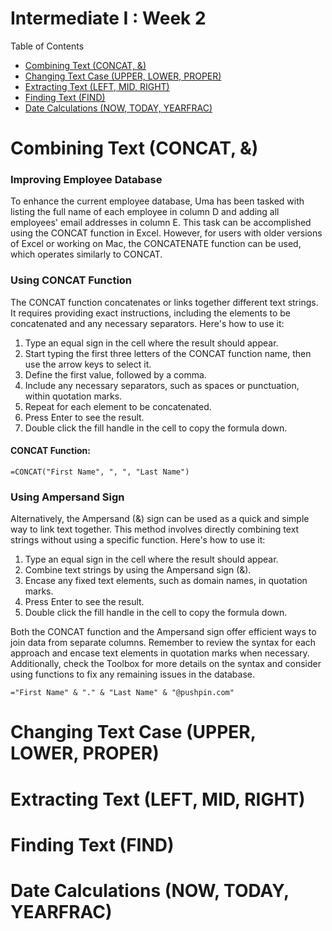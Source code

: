 # Intermediate I : Week 2

Table of Contents
- [Combining Text (CONCAT, &)](#Combining-Text-(CONCAT,&))
- [Changing Text Case (UPPER, LOWER, PROPER)](#Changing-Text-Case-(UPPER,LOWER,PROPER))
- [Extracting Text (LEFT, MID, RIGHT)](#Extracting-Text-(LEFT,MID,RIGHT))
- [Finding Text (FIND)](#Finding-Text-(FIND))
- [Date Calculations (NOW, TODAY, YEARFRAC)](#Date-Calculations-(NOW,TODAY,YEARFRAC))

# Combining Text (CONCAT, &)

### Improving Employee Database

To enhance the current employee database, Uma has been tasked with listing the full name of each employee in column D and adding all employees' email addresses in column E. This task can be accomplished using the CONCAT function in Excel. However, for users with older versions of Excel or working on Mac, the CONCATENATE function can be used, which operates similarly to CONCAT.

### Using CONCAT Function

The CONCAT function concatenates or links together different text strings. It requires providing exact instructions, including the elements to be concatenated and any necessary separators. Here's how to use it:

1. Type an equal sign in the cell where the result should appear.
2. Start typing the first three letters of the CONCAT function name, then use the arrow keys to select it.
3. Define the first value, followed by a comma.
4. Include any necessary separators, such as spaces or punctuation, within quotation marks.
5. Repeat for each element to be concatenated.
6. Press Enter to see the result.
7. Double click the fill handle in the cell to copy the formula down.

#### CONCAT Function:
```excel
=CONCAT("First Name", ", ", "Last Name")
```

### Using Ampersand Sign

Alternatively, the Ampersand (&) sign can be used as a quick and simple way to link text together. This method involves directly combining text strings without using a specific function. Here's how to use it:

1. Type an equal sign in the cell where the result should appear.
2. Combine text strings by using the Ampersand sign (&).
3. Encase any fixed text elements, such as domain names, in quotation marks.
4. Press Enter to see the result.
5. Double click the fill handle in the cell to copy the formula down.

Both the CONCAT function and the Ampersand sign offer efficient ways to join data from separate columns. Remember to review the syntax for each approach and encase text elements in quotation marks when necessary. Additionally, check the Toolbox for more details on the syntax and consider using functions to fix any remaining issues in the database.

```excel
="First Name" & "." & "Last Name" & "@pushpin.com"
```

# Changing Text Case (UPPER, LOWER, PROPER)
# Extracting Text (LEFT, MID, RIGHT)
# Finding Text (FIND)
# Date Calculations (NOW, TODAY, YEARFRAC)
